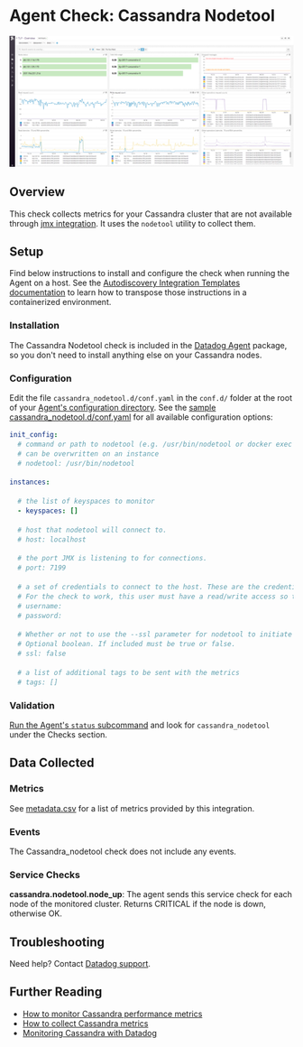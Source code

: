 # Agent Check: Cassandra Nodetool

![Cassandra default dashboard][111]

## Overview

This check collects metrics for your Cassandra cluster that are not available through [jmx integration][112].
It uses the `nodetool` utility to collect them.

## Setup

Find below instructions to install and configure the check when running the Agent on a host. See the [Autodiscovery Integration Templates documentation][113] to learn how to transpose those instructions in a containerized environment.

### Installation

The Cassandra Nodetool check is included in the [Datadog Agent][114] package, so you don't need to install anything else on your Cassandra nodes.

### Configuration

Edit the file `cassandra_nodetool.d/conf.yaml` in the `conf.d/` folder at the root of your [Agent's configuration directory][115].
See the [sample cassandra_nodetool.d/conf.yaml][116] for all available configuration options:

```yaml
init_config:
  # command or path to nodetool (e.g. /usr/bin/nodetool or docker exec container nodetool)
  # can be overwritten on an instance
  # nodetool: /usr/bin/nodetool

instances:

  # the list of keyspaces to monitor
  - keyspaces: []

  # host that nodetool will connect to.
  # host: localhost

  # the port JMX is listening to for connections.
  # port: 7199

  # a set of credentials to connect to the host. These are the credentials for the JMX server.
  # For the check to work, this user must have a read/write access so that nodetool can execute the `status` command
  # username:
  # password:

  # Whether or not to use the --ssl parameter for nodetool to initiate a connection over SSL to the JMX server.
  # Optional boolean. If included must be true or false.
  # ssl: false

  # a list of additional tags to be sent with the metrics
  # tags: []
```

### Validation

[Run the Agent's `status` subcommand][117] and look for `cassandra_nodetool` under the Checks section.

## Data Collected
### Metrics
See [metadata.csv][118] for a list of metrics provided by this integration.

### Events
The Cassandra_nodetool check does not include any events.

### Service Checks

**cassandra.nodetool.node_up**:
The agent sends this service check for each node of the monitored cluster. Returns CRITICAL if the node is down, otherwise OK.

## Troubleshooting
Need help? Contact [Datadog support][119].

## Further Reading

* [How to monitor Cassandra performance metrics][120]
* [How to collect Cassandra metrics][121]
* [Monitoring Cassandra with Datadog][122]

[111]: https://raw.githubusercontent.com/DataDog/integrations-core/master/cassandra_nodetool/images/cassandra_dashboard.png
[112]: https://github.com/DataDog/integrations-core/tree/master/cassandra
[113]: https://docs.datadoghq.com/agent/autodiscovery/integrations
[114]: https://app.datadoghq.com/account/settings#agent
[115]: https://docs.datadoghq.com/agent/guide/agent-configuration-files/?tab=agentv6#agent-configuration-directory
[116]: https://github.com/DataDog/integrations-core/blob/master/cassandra_nodetool/datadog_checks/cassandra_nodetool/data/conf.yaml.example
[117]: https://docs.datadoghq.com/agent/guide/agent-commands/?tab=agentv6#agent-status-and-information
[118]: https://github.com/DataDog/integrations-core/blob/master/cassandra_nodetool/metadata.csv
[119]: https://docs.datadoghq.com/help
[120]: https://www.datadoghq.com/blog/how-to-monitor-cassandra-performance-metrics
[121]: https://www.datadoghq.com/blog/how-to-collect-cassandra-metrics
[122]: https://www.datadoghq.com/blog/monitoring-cassandra-with-datadog
